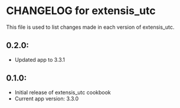 # CHANGELOG for extensis_utc

This file is used to list changes made in each version of extensis_utc.

## 0.2.0:

* Updated app to 3.3.1

## 0.1.0:

* Initial release of extensis_utc cookbook
* Current app version: 3.3.0